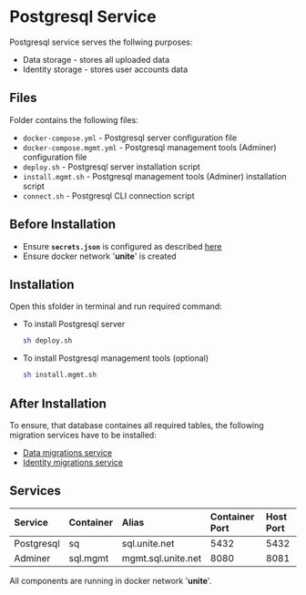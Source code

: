 # Postgresql Service

Postgresql service serves the follwing purposes:
- Data storage - stores all uploaded data
- Identity storage - stores user accounts data

## Files

Folder contains the following files:
- `docker-compose.yml` - Postgresql server configuration file
- `docker-compose.mgmt.yml` - Postgresql management tools (Adminer) configuration file
- `deploy.sh` - Postgresql server installation script
- `install.mgmt.sh` - Postgresql management tools (Adminer) installation script
- `connect.sh` - Postgresql CLI connection script

## Before Installation

- Ensure **`secrets.json`** is configured as described [here](https://github.com/dkfz-unite/unite-environment#secrets)
- Ensure docker network '**unite**' is created

## Installation

Open this sfolder in terminal and run required command:
- To install Postgresql server
  ```bash
  sh deploy.sh
  ```
- To install Postgresql management tools (optional)
  ```bash
  sh install.mgmt.sh
  ```
## After Installation

To ensure, that database containes all required tables, the following migration services have to be installed:
- [Data migrations service](https://github.com/dkfz-unite/unite-environment/tree/main/applications/unite-data-migrations)
- [Identity migrations service](https://github.com/dkfz-unite/unite-environment/tree/main/applications/unite-identity-data-migrations)

## Services

|Service|Container|Alias|Container Port|Host Port|
|:------|:--------|:----|:---|:---------|
|Postgresql|sq|sql.unite.net|5432|5432|
|Adminer|sql.mgmt|mgmt.sql.unite.net|8080|8081|

All components are running in docker network '**unite**'.
